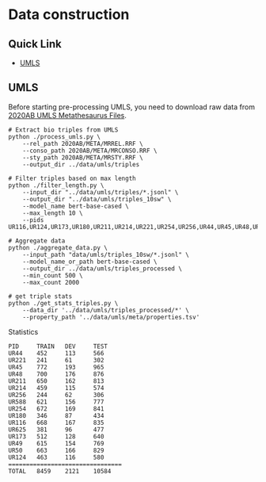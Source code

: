 # Data construction

## Quick Link
* [UMLS](#umls)

## UMLS
Before starting pre-processing UMLS, you need to download raw data from [2020AB UMLS Metathesaurus Files](https://www.nlm.nih.gov/research/umls/licensedcontent/umlsarchives04.html#2020AB).
```
# Extract bio triples from UMLS
python ./process_umls.py \
    --rel_path 2020AB/META/MRREL.RRF \
    --conso_path 2020AB/META/MRCONSO.RRF \
    --sty_path 2020AB/META/MRSTY.RRF \
    --output_dir ../data/umls/triples

# Filter triples based on max length
python ./filter_length.py \
    --input_dir "../data/umls/triples/*.jsonl" \
    --output_dir "../data/umls/triples_10sw" \
    --model_name bert-base-cased \
    --max_length 10 \
    --pids UR116,UR124,UR173,UR180,UR211,UR214,UR221,UR254,UR256,UR44,UR45,UR48,UR49,UR50,UR588,UR625

# Aggregate data
python ./aggregate_data.py \
    --input_path "data/umls/triples_10sw/*.jsonl" \
    --model_name_or_path bert-base-cased \
    --output_dir ../data/umls/triples_processed \
    --min_count 500 \
    --max_count 2000

# get triple stats
python ./get_stats_triples.py \
    --data_dir '../data/umls/triples_processed/*' \
    --property_path '../data/umls/meta/properties.tsv'
```

Statistics
```
PID     TRAIN   DEV     TEST
UR44    452     113     566
UR221   241     61      302
UR45    772     193     965
UR48    700     176     876
UR211   650     162     813
UR214   459     115     574
UR256   244     62      306
UR588   621     156     777
UR254   672     169     841
UR180   346     87      434
UR116   668     167     835
UR625   381     96      477
UR173   512     128     640
UR49    615     154     769
UR50    663     166     829
UR124   463     116     580
================================
TOTAL   8459    2121    10584
```